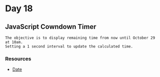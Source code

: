 # Day 18 

##  JavaScript Cowndown Timer

    The objective is to display remaining time from now until October 29 at 10am.
    Setting a 1 second interval to update the calculated time.

### Resources

- [Date](https://developer.mozilla.org/en-US/docs/Web/JavaScript/Reference/Global_Objects/Date)